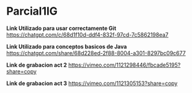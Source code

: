# Parcial1IG
**Link Utilizado para usar correctamente Git**
https://chatgpt.com/c/68d1f10d-ddf4-832f-97cd-7c5862198ea7

**Link Utilizado para conceptos basicos de Java**
https://chatgpt.com/share/68d228ed-2f88-8004-a301-8297bc09c677

**Link de grabacion act 2**
https://vimeo.com/1121298446/fbcade5195?share=copy

**Link de grabacion act 3**
https://vimeo.com/1121305153?share=copy
